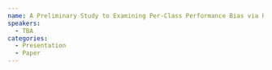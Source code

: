 ```yaml
---
name: A Preliminary Study to Examining Per-Class Performance Bias via Robustness Distributions
speakers:
  - TBA
categories:
  - Presentation
  - Paper
---
```

